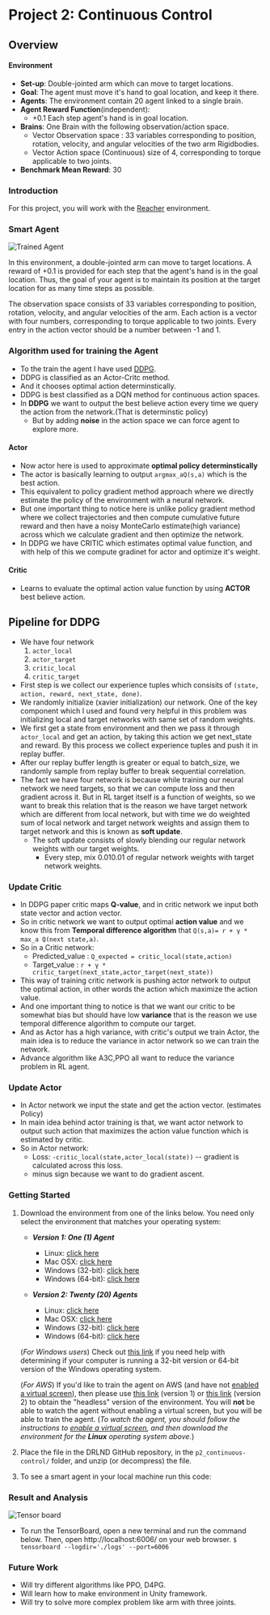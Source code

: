 [//]: # (Image References)

[image1]: https://user-images.githubusercontent.com/10624937/43851024-320ba930-9aff-11e8-8493-ee547c6af349.gif "Trained Agent"
[image2]: https://user-images.githubusercontent.com/10624937/43851646-d899bf20-9b00-11e8-858c-29b5c2c94ccc.png "Crawler"


# Project 2: Continuous Control

## Overview
#### Environment
* __Set-up__: Double-jointed arm which can move to target locations.
* __Goal__: The agent must move it's hand  to goal location, and keep it there.
* __Agents__: The environment contain 20 agent linked to a single brain.
* __Agent Reward Function__(independent):
    *  +0.1 Each step agent's hand is in goal location.
* __Brains__: One Brain with the following observation/action space.
    * Vector Observation space : 33 variables corresponding to position, rotation, velocity, and angular velocities of the two arm Rigidbodies.
    * Vector Action space (Continuous) size of 4, corresponding to torque applicable to two joints.
* __Benchmark Mean Reward__: 30

### Introduction

For this project, you will work with the [Reacher](https://github.com/Unity-Technologies/ml-agents/blob/master/docs/Learning-Environment-Examples.md#reacher) environment.

### Smart Agent
![Trained Agent][image1]

In this environment, a double-jointed arm can move to target locations. A reward of +0.1 is provided for each step that the agent's hand is in the goal location. Thus, the goal of your agent is to maintain its position at the target location for as many time steps as possible.

The observation space consists of 33 variables corresponding to position, rotation, velocity, and angular velocities of the arm. Each action is a vector with four numbers, corresponding to torque applicable to two joints. Every entry in the action vector should be a number between -1 and 1.

### Algorithm used for training the Agent
* To the train the agent I have used [DDPG](https://arxiv.org/pdf/1509.02971.pdf).
* DDPG is classified as an Actor-Critc method.
* And it chooses optimal action determinstically.
* DDPG is best classified as a DQN method for continuous action spaces. 
* In **DDPG** we want to output the best believe action every time we query the action from the network.(That is determinstic policy)
    * But by adding __noise__ in the action space we can force agent to explore more.


#### Actor
* Now actor here is used to approximate **optimal policy determinstically**
* The actor is basically learning to output `argmax_aQ(s,a)` which is the best action.
* This equivalent to policy gradient method approach where we directly estimate the policy of the environment with a neural network.
* But one important thing to notice here is unlike policy gradient method where we collect trajectories and then compute cumulative future reward and then have a noisy MonteCarlo estimate(high variance) across which we calculate gradient and then optimize the network.
* In DDPG we have CRITIC which estimates optimal value function, and with help of this we compute gradinet for actor and optimize it's weight. 

#### Critic
* Learns to evaluate the optimal action value function by using **ACTOR** best believe action.

## Pipeline for DDPG
* We have four network
    1. `actor_local`
    2. `actor_target`
    3. `critic_local`
    4. `critic_target`
* First step is we collect our experience tuples which consisits of `(state, action, reward, next_state, done)`.
* We randomly initialize (xavier initialization) our network. One of the key component which I used and found very helpful in this problem was initializing local and target networks with same set of random weights.
* We first get a state from environment and then we pass it through `actor_local` and get an action, by taking this action we get next_state and reward. By this process we collect experience tuples and push it in replay buffer.
* After our replay buffer length is greater or equal to batch_size, we randomly sample from replay buffer to break sequential correlation.
* The fact we have four network is because while training our neural network we need targets, so that we can compute loss and then gradient across it. But in RL target itself is a function of weights, so we want to break this relation that is the reason we have target network which are different from local network, but with time we do weighted sum of local network and target network weights and assign them to target network and this is known as **soft update**.
    * The soft update consists of slowly blending our regular network weights with our target weights.
        * Every step, mix  0.010.01  of regular network weights with target network weights.
### Update Critic
* In DDPG paper critic maps **Q-value**, and in critic network we input both state vector and action vector.
* So in critic network we want to output optimal **action value** and we know this from **Temporal difference algorithm** that `Q(s,a)= r + γ * max_a Q(next state,a)`.
* So in a Critic network:
    * Predicted_value : ` Q_expected = critic_local(state,action) `
    * Target_value : `r + γ * critic_target(next_state,actor_target(next_state))`
* This way of training critic network is pushing actor network to output the optimal action, in other words the action which maximize the action value.
* And one important thing to notice is that we want our critic to be somewhat bias but should have low **variance** that is the reason we use temporal difference algorithm to compute our target.
* And as Actor has a high variance, with critic's output we train Actor, the main idea is to reduce the variance in actor network so we can train the network.
* Advance algorithm like A3C,PPO all want to reduce the variance problem in RL agent.
### Update Actor
* In Actor network we input the state and get the action vector. (estimates Policy)
* In main idea behind actor training is that, we want actor network to output such action that maximizes the action value function which is estimated by critic.
* So in Actor network:
    * Loss: `-critic_local(state,actor_local(state))` -- gradient is calculated across this loss.
    * minus sign because we want to do gradient ascent.


### Getting Started

1. Download the environment from one of the links below.  You need only select the environment that matches your operating system:

    - **_Version 1: One (1) Agent_**
        - Linux: [click here](https://s3-us-west-1.amazonaws.com/udacity-drlnd/P2/Reacher/one_agent/Reacher_Linux.zip)
        - Mac OSX: [click here](https://s3-us-west-1.amazonaws.com/udacity-drlnd/P2/Reacher/one_agent/Reacher.app.zip)
        - Windows (32-bit): [click here](https://s3-us-west-1.amazonaws.com/udacity-drlnd/P2/Reacher/one_agent/Reacher_Windows_x86.zip)
        - Windows (64-bit): [click here](https://s3-us-west-1.amazonaws.com/udacity-drlnd/P2/Reacher/one_agent/Reacher_Windows_x86_64.zip)

    - **_Version 2: Twenty (20) Agents_**
        - Linux: [click here](https://s3-us-west-1.amazonaws.com/udacity-drlnd/P2/Reacher/Reacher_Linux.zip)
        - Mac OSX: [click here](https://s3-us-west-1.amazonaws.com/udacity-drlnd/P2/Reacher/Reacher.app.zip)
        - Windows (32-bit): [click here](https://s3-us-west-1.amazonaws.com/udacity-drlnd/P2/Reacher/Reacher_Windows_x86.zip)
        - Windows (64-bit): [click here](https://s3-us-west-1.amazonaws.com/udacity-drlnd/P2/Reacher/Reacher_Windows_x86_64.zip)
    
    (_For Windows users_) Check out [this link](https://support.microsoft.com/en-us/help/827218/how-to-determine-whether-a-computer-is-running-a-32-bit-version-or-64) if you need help with determining if your computer is running a 32-bit version or 64-bit version of the Windows operating system.

    (_For AWS_) If you'd like to train the agent on AWS (and have not [enabled a virtual screen](https://github.com/Unity-Technologies/ml-agents/blob/master/docs/Training-on-Amazon-Web-Service.md)), then please use [this link](https://s3-us-west-1.amazonaws.com/udacity-drlnd/P2/Reacher/one_agent/Reacher_Linux_NoVis.zip) (version 1) or [this link](https://s3-us-west-1.amazonaws.com/udacity-drlnd/P2/Reacher/Reacher_Linux_NoVis.zip) (version 2) to obtain the "headless" version of the environment.  You will **not** be able to watch the agent without enabling a virtual screen, but you will be able to train the agent.  (_To watch the agent, you should follow the instructions to [enable a virtual screen](https://github.com/Unity-Technologies/ml-agents/blob/master/docs/Training-on-Amazon-Web-Service.md), and then download the environment for the **Linux** operating system above._)

2. Place the file in the DRLND GitHub repository, in the `p2_continuous-control/` folder, and unzip (or decompress) the file. 

3. To see a smart agent in your local machine run this code:
    


### Result and Analysis 
![Tensor board][image1]
* To run the TensorBoard, open a new terminal and run the command below. Then, open http://localhost:6006/ on your web browser.
`$ tensorboard --logdir='./logs' --port=6006`



### Future Work
* Will try different algorithms like PPO, D4PG.
* Will learn how to make environment in Unity framework.
* Will try to solve more complex problem like arm with three joints.
